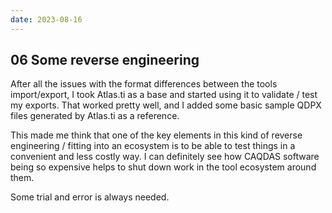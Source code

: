 ```yaml
---
date: 2023-08-16
---
```


## 06 Some reverse engineering

After all the issues with the format differences between the tools import/export, I took Atlas.ti as a base and started using it to validate / test my exports. That worked pretty well, and I added some basic sample QDPX files generated by Atlas.ti as a reference. 

This made me think that one of the key elements in this kind of reverse engineering / fitting into an ecosystem is to be able to test things in a convenient and less costly way. I can definitely see how CAQDAS software being so expensive helps to shut down work in the tool ecosystem around them.

Some trial and error is always needed.
